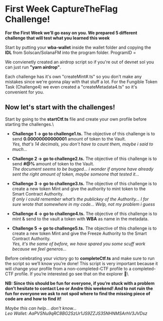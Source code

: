 # First Week CaptureTheFlag Challenge!

**For the First Week we’ll go easy on you. We prepared 5 different challenge that will test what you learned this week**

Start by putting your **wba-wallet** inside the wallet folder and copying the **IDL** from Solscan/SolanaFM into the program folder. ProgramID = 

We convienetly created an airdrop script so if you're out of devnet sol you can just run **"yarn airdrop"**.

Each challenge has it's own "createMint#.ts" so you don't make any mistakes since we're gonna play with that stuff a lot. For the Fungible Token Task (Challenge4) we even created a "createMetadata4.ts" so it's convenient for you.

## Now let's start with the challenges!

Start by going to the **startCtf.ts** file and create your own profile before starting the challenges.\\

* **Challenge 1 → go to challenge1.ts.** The objective of this challenge is to send **0.00000000000001** amount of token to the Vault.\
_Yes, that's 14 decimals, you don't have to count them, maybe i said to much..._

* **Challenge 2 → go to challenge2.ts.** The objective of this challenge is to send **#@%** amount of token to the Vault.\
_The document seems to be bugged… i wonder if anyone have already sent the right amount of token, maybe someone that tested it…_

* **Challenge 3 → go to challenge3.ts.** The objective of this challenge is to create a new token Mint and give the authority to mint token to the Smart Contract Authority.\
_If only i could remember what’s the publickey of the Authority… I for sure wrote that somewhere in my code… Welp, not my problem i guess_

* **Challenge 4 → go to challenge4.ts.** The objective of this challenge is to mint & send to the vault a token with **WBA** as name in the metadata.

* **Challenge 5 → go to challenge5.ts.** The objective of this challenge is to create a new token Mint and give the Freeze Authority to the Smart Contract Authority.\
_Yes, it's the same of before, we have spared you some scuff work because we feel generos..._


Before celebrating your victory go to **completeCtf.ts** and make sure to run the script so we’ll know you’re done! This script is very important because it will change your profile from a non-completed-CTF profile to a completed-CTF profile. If you’re interested go see that on the explorer 🤪\\

**NB: Since this should be fun for everyone, if you’re stuck with a problem don’t hesitate to contact Leo or Andre this weekend! And to not ruin the fun for everyone we ask to not spoil where to find the missing piece of code are and how to find it!**

_Maybe this can help... don't know..._\
_Leo Wallet: AaPVSNu9qRC8BG2SzUr1JS9ZZJS35NHNMSArhV3JVDsz_
